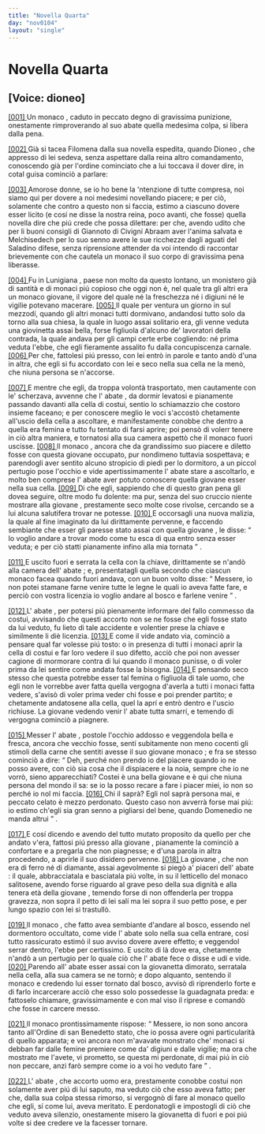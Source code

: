 ```yaml
---
title: "Novella Quarta"
day: "nov0104"
layout: "single"
---
```

<div id="nov0104" type="novella" who="dioneo">
 <h1>
  Novella Quarta
 </h1>
 <p>
  <h2>
   [Voice: dioneo]
  </h2>
 </p>
 <argument>
  <p>
   <a href="{{ site.baseurl }}enDecameron/nov0104#p01040001">
    [001]
   </a>
   Un
   <name persref="monaco-0104" type="person">
    monaco
   </name>
   , caduto in peccato degno di gravissima punizione, onestamente rimproverando al suo
   <name persref="abate-0104" type="person">
    abate
   </name>
   quella medesima colpa, si libera dalla pena.
  </p>
 </argument>
 <div3 type="commentary" who="author">
  <p>
   <a href="{{ site.baseurl }}enDecameron/nov0104#p01040002">
    [002]
   </a>
   Gi&agrave; si tacea
   <name persref="filomena" type="person">
    Filomena
   </name>
   dalla sua novella espedita, quando
   <name persref="dioneo" type="person">
    Dioneo
   </name>
   , che appresso di lei sedeva, senza aspettare dalla reina altro comandamento, conoscendo gi&agrave; per l'ordine cominciato che a lui toccava il dover dire, in cotal guisa cominci&ograve; a parlare:
  </p>
 </div3>
 <div3 type="commentary" who="dioneo">
  <p>
   <a href="{{ site.baseurl }}enDecameron/nov0104#p01040003">
    [003]
   </a>
   Amorose donne, se io ho bene la 'ntenzione di tutte compresa, noi siamo qui per dovere a noi medesimi novellando piacere; e per ci&ograve;, solamente che contro a questo non si faccia, estimo a ciascuno dovere esser licito (e cos&iacute; ne disse la nostra reina, poco avanti, che fosse) quella novella dire che pi&uacute; crede che possa dilettare: per che, avendo udito che per li buoni consigli di
   <name persref="giannottocivigni" type="person">
    Giannoto di Civign&iacute;
   </name>
   <name persref="abraam" type="person">
    Abraam
   </name>
   aver l'anima salvata e
   <name persref="melchisedech" type="person">
    Melchisedech
   </name>
   per lo suo senno avere le sue ricchezze dagli aguati del
   <name persref="saladino" type="person">
    Saladino
   </name>
   difese, senza riprensione attender da voi intendo di raccontar brievemente con che cautela un monaco il suo corpo di gravissima pena liberasse.
  </p>
 </div3>
 <p>
  <a href="{{ site.baseurl }}enDecameron/nov0104#p01040004">
   [004]
  </a>
  Fu in
  <name placeref="lunigiana" type="place">
   Lunigiana
  </name>
  , paese non molto da questo lontano, un
  <name placeref="monistero-0104" type="place">
   monistero
  </name>
  gi&agrave; di santit&agrave; e di monaci pi&uacute; copioso che oggi non &egrave;, nel quale tra gli altri era un
  <name persref="monaco-0104" type="person">
   monaco
  </name>
  giovane, il vigore del quale n&eacute; la freschezza n&eacute; i digiuni n&eacute; le vigilie potevano macerare.
  <a href="{{ site.baseurl }}enDecameron/nov0104#p01040005">
   [005]
  </a>
  Il quale per ventura un giorno in sul mezzod&iacute;, quando gli altri monaci tutti dormivano, andandosi tutto solo da torno alla sua chiesa, la quale in luogo assai solitario era, gli venne veduta una
  <name persref="giovinetta-0104" type="person">
   giovinetta
  </name>
  assai bella, forse figliuola d'alcuno de' lavoratori della contrada, la quale andava per gli campi certe erbe cogliendo: n&eacute; prima veduta l'ebbe, che egli fieramente assalito fu dalla concupiscenza carnale.
  <a href="{{ site.baseurl }}enDecameron/nov0104#p01040006">
   [006]
  </a>
  Per che, fattolesi pi&uacute; presso, con lei entr&ograve; in parole e tanto and&ograve; d'una in altra, che egli si fu accordato con lei e seco nella sua cella ne la men&ograve;, che niuna persona se n'accorse.
 </p>
 <p>
  <a href="{{ site.baseurl }}enDecameron/nov0104#p01040007">
   [007]
  </a>
  E mentre che egli, da troppa volont&agrave; trasportato, men cautamente con le' scherzava, avvenne che l'
  <name persref="abate-0104" type="person">
   abate
  </name>
  , da dormir levatosi e pianamente passando davanti alla cella di costui, sentio lo schiamazzio che costoro insieme faceano; e per conoscere meglio le voci s'accost&ograve; chetamente all'uscio della cella a ascoltare, e manifestamente conobbe che dentro a quella era femina e tutto fu tentato di farsi aprire; poi pens&ograve; di volerr tenere in ci&ograve; altra maniera, e tornatosi alla sua camera aspett&ograve; che il
  <name persref="monaco-0104" type="person">
   monaco
  </name>
  fuori uscisse.
  <a href="{{ site.baseurl }}enDecameron/nov0104#p01040008">
   [008]
  </a>
  Il
  <name persref="monaco-0104" type="person">
   monaco
  </name>
  , ancora che da grandissimo suo piacere e diletto fosse con questa
  <name persref="giovinetta-0104" type="person">
   giovane
  </name>
  occupato, pur nondimeno tuttavia sospettava; e parendogli aver sentito alcuno stropicio di piedi per lo dormitoro, a un piccol pertugio pose l'occhio e vide apertissimamente l'
  <name persref="abate-0104" type="person">
   abate
  </name>
  stare a ascoltarlo, e molto ben comprese l'
  <name persref="abate-0104" type="person">
   abate
  </name>
  aver potuto conoscere quella
  <name persref="giovinetta-0104" type="person">
   giovane
  </name>
  esser nella sua cella.
  <a href="{{ site.baseurl }}enDecameron/nov0104#p01040009">
   [009]
  </a>
  Di che egli, sappiendo che di questo gran pena gli dovea seguire, oltre modo fu dolente: ma pur, senza del suo cruccio niente mostrare alla
  <name persref="giovinetta-0104" type="person">
   giovane
  </name>
  , prestamente seco molte cose rivolse, cercando se a lui alcuna salutifera trovar ne potesse.
  <a href="{{ site.baseurl }}enDecameron/nov0104#p01040010">
   [010]
  </a>
  E occorsagli una nuova malizia, la quale al fine imaginato da lui dirittamente pervenne, e faccendo sembiante che esser gli paresse stato assai con quella
  <name persref="giovinetta-0104" type="person">
   giovane
  </name>
  , le disse:
  <q direct="unspecified" who="monaco-0104">
   Io voglio andare a trovar modo come tu esca di qua entro senza esser veduta; e per ci&ograve; statti pianamente infino alla mia tornata
  </q>
  .
 </p>
 <p>
  <a href="{{ site.baseurl }}enDecameron/nov0104#p01040011">
   [011]
  </a>
  E uscito fuori e serrata la cella con la chiave, dirittamente se n'and&ograve; alla camera dell'
  <name persref="abate-0104" type="person">
   abate
  </name>
  ; e, presentatagli quella secondo che ciascun monaco facea quando fuori andava, con un buon volto disse:
  <q direct="unspecified" who="monaco-0104">
   Messere, io non potei stamane farne venire tutte le legne le quali io aveva fatte fare, e perci&ograve; con vostra licenzia io voglio andare al bosco e farlene venire
  </q>
  .
 </p>
 <p>
  <a href="{{ site.baseurl }}enDecameron/nov0104#p01040012">
   [012]
  </a>
  L'
  <name persref="abate-0104" type="person">
   abate
  </name>
  , per potersi pi&uacute; pienamente informare del fallo commesso da costui, avvisando che questi accorto non se ne fosse che egli fosse stato da lui veduto, fu lieto di tale accidente e volentier prese la chiave e similmente li di&egrave; licenzia.
  <a href="{{ site.baseurl }}enDecameron/nov0104#p01040013">
   [013]
  </a>
  E come il vide andato via, cominci&ograve; a pensare qual far volesse pi&uacute; tosto: o in presenza di tutti i monaci aprir la cella di costui e far loro vedere il suo difetto, acci&ograve; che poi non avesser cagione di mormorare contra di lui quando il
  <name persref="monaco-0104" type="person">
   monaco
  </name>
  punisse, o di voler prima da lei sentire come andata fosse la bisogna.
  <a href="{{ site.baseurl }}enDecameron/nov0104#p01040014">
   [014]
  </a>
  E pensando seco stesso che questa potrebbe esser tal femina o figliuola di tale uomo, che egli non le vorrebbe aver fatta quella vergogna d'averla a tutti i monaci fatta vedere, s'avis&ograve; di voler prima veder chi fosse e poi prender partito; e chetamente andatosene alla cella, quel la apr&iacute; e entr&ograve; dentro e l'uscio richiuse. La
  <name persref="giovinetta-0104" type="person">
   giovane
  </name>
  vedendo venir l'
  <name persref="abate-0104" type="person">
   abate
  </name>
  tutta smarr&iacute;, e temendo di vergogna cominci&ograve; a piagnere.
 </p>
 <p>
  <a href="{{ site.baseurl }}enDecameron/nov0104#p01040015">
   [015]
  </a>
  Messer l'
  <name persref="abate-0104" type="person">
   abate
  </name>
  , postole l'occhio addosso e veggendola bella e fresca, ancora che vecchio fosse, sent&iacute; subitamente non meno cocenti gli stimoli della carne che sentiti avesse il suo giovane
  <name persref="monaco-0104" type="person">
   monaco
  </name>
  ; e fra se stesso cominci&ograve; a dire:
  <q direct="unspecified" who="abate-0104">
   Deh, perch&eacute; non prendo io del piacere quando io ne posso avere, con ci&ograve; sia cosa che il dispiacere e la noia, sempre che io ne vorr&ograve;, sieno apparecchiati? Costei &egrave; una bella giovane e &egrave; qui che niuna persona del mondo il sa: se io la posso recare a fare i piacer miei, io non so perch&eacute; io nol mi faccia.
   <a href="{{ site.baseurl }}enDecameron/nov0104#p01040016">
    [016]
   </a>
   Chi il sapr&agrave;? Egli nol sapr&agrave; persona mai, e peccato celato &egrave; mezzo perdonato. Questo caso non avverr&agrave; forse mai pi&uacute;: io estimo ch'egli sia gran senno a pigliarsi del bene, quando Domenedio ne manda altrui
  </q>
  .
 </p>
 <p>
  <a href="{{ site.baseurl }}enDecameron/nov0104#p01040017">
   [017]
  </a>
  E cos&iacute; dicendo e avendo del tutto mutato proposito da quello per che andato v'era, fattosi pi&uacute; presso alla
  <name persref="giovinetta-0104" type="person">
   giovane
  </name>
  , pianamente la cominci&ograve; a confortare e a pregarla che non piagnesse; e d'una parola in altra procedendo, a aprirle il suo disidero pervenne.
  <a href="{{ site.baseurl }}enDecameron/nov0104#p01040018">
   [018]
  </a>
  La
  <name persref="giovinetta-0104" type="person">
   giovane
  </name>
  , che non era di ferro n&eacute; di diamante, assai agevolmente si pieg&ograve; a' piaceri dell'
  <name persref="abate-0104" type="person">
   abate
  </name>
  : il quale, abbracciatala e basciatala pi&uacute; volte, in su il letticello del
  <name persref="monaco-0104" type="person">
   monaco
  </name>
  salitosene, avendo forse riguardo al grave peso della sua dignit&agrave; e alla tenera et&agrave; della
  <name persref="giovinetta-0104" type="person">
   giovane
  </name>
  , temendo forse di non offenderla per troppa gravezza, non sopra il petto di lei sal&iacute; ma lei sopra il suo petto pose, e per lungo spazio con lei si trastull&ograve;.
 </p>
 <p>
  <a href="{{ site.baseurl }}enDecameron/nov0104#p01040019">
   [019]
  </a>
  Il
  <name persref="monaco-0104" type="person">
   monaco
  </name>
  , che fatto avea sembiante d'andare al bosco, essendo nel dormentoro occultato, come vide l'
  <name persref="abate-0104" type="person">
   abate
  </name>
  solo nella sua cella entrare, cos&iacute; tutto rassicurato estim&ograve; il suo avviso dovere avere effetto; e veggendol serrar dentro, l'ebbe per certissimo. E uscito di l&agrave; dove era, chetamente n'and&ograve; a un pertugio per lo quale ci&ograve; che l'
  <name persref="abate-0104" type="person">
   abate
  </name>
  fece o disse e ud&iacute; e vide.
  <a href="{{ site.baseurl }}enDecameron/nov0104#p01040020">
   [020]
  </a>
  Parendo all'
  <name persref="abate-0104" type="person">
   abate
  </name>
  esser assai con la
  <name persref="giovinetta-0104" type="person">
   giovanetta
  </name>
  dimorato, serratala nella cella, alla sua camera se ne torn&ograve;; e dopo alquanto, sentendo il
  <name persref="monaco-0104" type="person">
   monaco
  </name>
  e credendo lui esser tornato dal bosco, avvis&ograve; di riprenderlo forte e di farlo incarcerare acci&ograve; che esso solo possedesse la guadagnata preda: e fattoselo chiamare, gravissimamente e con mal viso il riprese e comand&ograve; che fosse in carcere messo.
 </p>
 <p>
  <a href="{{ site.baseurl }}enDecameron/nov0104#p01040021">
   [021]
  </a>
  Il
  <name persref="monaco-0104" type="person">
   monaco
  </name>
  prontissimamente rispose:
  <q direct="unspecified" who="monaco-0104">
   Messere, io non sono ancora tanto all'Ordine di san Benedetto stato, che io possa avere ogni particularit&agrave; di quello apparata; e voi ancora non m'avavate monstrato che' monaci si debban far dalle femine premiere come da' digiuni e dalle vigilie; ma ora che mostrato me l'avete, vi prometto, se questa mi perdonate, di mai pi&uacute; in ci&ograve; non peccare, anzi far&ograve; sempre come io a voi ho veduto fare
  </q>
  .
 </p>
 <p>
  <a href="{{ site.baseurl }}enDecameron/nov0104#p01040022">
   [022]
  </a>
  L'
  <name persref="abate-0104" type="person">
   abate
  </name>
  , che accorto uomo era, prestamente conobbe costui non solamente aver pi&uacute; di lui saputo, ma veduto ci&ograve; che esso aveva fatto; per che, dalla sua colpa stessa rimorso, si vergogn&ograve; di fare al
  <name persref="monaco-0104" type="person">
   monaco
  </name>
  quello che egli, s&iacute; come lui, aveva meritato. E perdonatogli e impostogli di ci&ograve; che veduto aveva silenzio, onestamente misero la
  <name persref="giovinetta-0104" type="person">
   giovanetta
  </name>
  di fuori e poi pi&uacute; volte si dee credere ve la facesser tornare.
 </p>
</div>